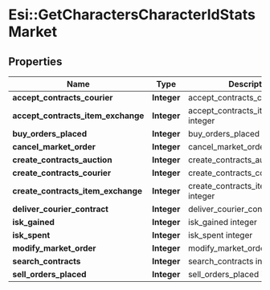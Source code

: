 # Esi::GetCharactersCharacterIdStatsMarket

## Properties
Name | Type | Description | Notes
------------ | ------------- | ------------- | -------------
**accept_contracts_courier** | **Integer** | accept_contracts_courier integer | [optional] 
**accept_contracts_item_exchange** | **Integer** | accept_contracts_item_exchange integer | [optional] 
**buy_orders_placed** | **Integer** | buy_orders_placed integer | [optional] 
**cancel_market_order** | **Integer** | cancel_market_order integer | [optional] 
**create_contracts_auction** | **Integer** | create_contracts_auction integer | [optional] 
**create_contracts_courier** | **Integer** | create_contracts_courier integer | [optional] 
**create_contracts_item_exchange** | **Integer** | create_contracts_item_exchange integer | [optional] 
**deliver_courier_contract** | **Integer** | deliver_courier_contract integer | [optional] 
**isk_gained** | **Integer** | isk_gained integer | [optional] 
**isk_spent** | **Integer** | isk_spent integer | [optional] 
**modify_market_order** | **Integer** | modify_market_order integer | [optional] 
**search_contracts** | **Integer** | search_contracts integer | [optional] 
**sell_orders_placed** | **Integer** | sell_orders_placed integer | [optional] 


